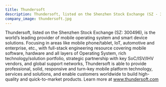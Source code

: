 ```yaml
---
title: Thundersoft
description: Thundersoft, listed on the Shenzhen Stock Exchange (SZ - 300496), is the world’s leading provider of mobile operating system and smart device solutions.
company_image: thundersoft.jpg
---
```

Thundersoft, listed on the Shenzhen Stock Exchange (SZ: 300496), is the world’s leading provider of mobile operating system and smart device solutions. Focusing in areas like mobile phone/tablet, IoT, automotive and enterprise, etc., with full-stack engineering resource covering mobile software, hardware and all layers of Operating System, rich technology/solution portfolio, strategic partnership with key SoC/ISV/IHV vendors, and global support networks, Thundersoft is able to provide professional, solid, responsive and turn-key mobile platform technology, services and solutions, and enable customers worldwide to build high-quality and quick-to-market products. Learn more at www.thundersoft.com
